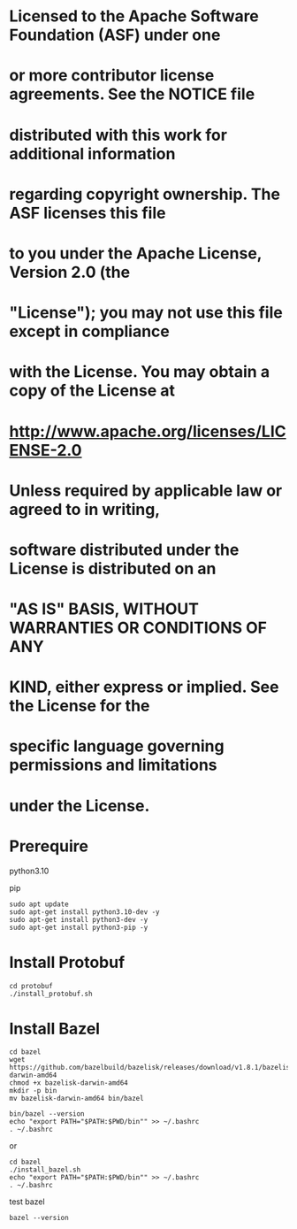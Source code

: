 #
# Licensed to the Apache Software Foundation (ASF) under one
# or more contributor license agreements.  See the NOTICE file
# distributed with this work for additional information
# regarding copyright ownership.  The ASF licenses this file
# to you under the Apache License, Version 2.0 (the
# "License"); you may not use this file except in compliance
# with the License.  You may obtain a copy of the License at
# 
#   http://www.apache.org/licenses/LICENSE-2.0
# 
# Unless required by applicable law or agreed to in writing,
# software distributed under the License is distributed on an
# "AS IS" BASIS, WITHOUT WARRANTIES OR CONDITIONS OF ANY
# KIND, either express or implied.  See the License for the
# specific language governing permissions and limitations
# under the License.
#

# Prerequire 
python3.10

pip

```
sudo apt update
sudo apt-get install python3.10-dev -y
sudo apt-get install python3-dev -y
sudo apt-get install python3-pip -y
```

# Install Protobuf
```
cd protobuf
./install_protobuf.sh
```

# Install Bazel
```
cd bazel
wget https://github.com/bazelbuild/bazelisk/releases/download/v1.8.1/bazelisk-darwin-amd64
chmod +x bazelisk-darwin-amd64
mkdir -p bin
mv bazelisk-darwin-amd64 bin/bazel

bin/bazel --version
echo "export PATH="$PATH:$PWD/bin"" >> ~/.bashrc
. ~/.bashrc
```
or
```
cd bazel
./install_bazel.sh
echo "export PATH="$PATH:$PWD/bin"" >> ~/.bashrc
. ~/.bashrc
```


test bazel
```
bazel --version
```
